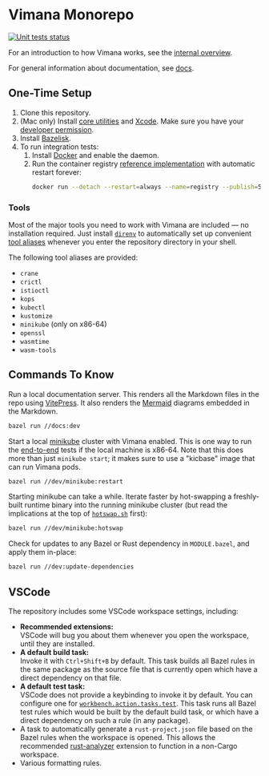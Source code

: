 # Vimana Monorepo

[![Unit tests status](https://github.com/vimana-cloud/vimana/actions/workflows/unit-tests.yaml/badge.svg)](https://github.com/vimana-cloud/vimana/actions/workflows/unit-tests.yaml)

For an introduction to how Vimana works, see the [internal overview].

For general information about documentation, see [docs].

[internal overview]: docs/internal-overview.md
[docs]: docs/

## One-Time Setup

1. Clone this repository.
2. (Mac only) Install [core utilities] and [Xcode].
   Make sure you have your [developer permission].
3. Install [Bazelisk].
4. To run integration tests:
   1. Install [Docker] and enable the daemon.
   2. Run the container registry [reference implementation]
      with automatic restart forever:
      ```bash
      docker run --detach --restart=always --name=registry --publish=5000:5000 registry:latest
      ```

[core utilities]: https://formulae.brew.sh/formula/coreutils
[Xcode]: https://apps.apple.com/app/xcode/
[developer permission]: https://developer.apple.com/register/
[Bazelisk]: https://github.com/bazelbuild/bazelisk
[Docker]: https://docs.docker.com/
[reference implementation]: https://hub.docker.com/_/registry

### Tools

Most of the major tools you need to work with Vimana are included &mdash;
no installation required.
Just install [`direnv`]
to automatically set up convenient [tool aliases]
whenever you enter the repository directory in your shell.

The following tool aliases are provided:

- `crane`
- `crictl`
- `istioctl`
- `kops`
- `kubectl`
- `kustomize`
- `minikube` (only on x86-64)
- `openssl`
- `wasmtime`
- `wasm-tools`

[`direnv`]: https://direnv.net/
[tool aliases]: .bin/

## Commands To Know

Run a local documentation server.
This renders all the Markdown files in the repo using [VitePress].
It also renders the [Mermaid] diagrams embedded in the Markdown.

```bash
bazel run //docs:dev
```

Start a local [minikube] cluster with Vimana enabled.
This is one way to run the [end-to-end] tests if the local machine is x86-64.
Note that this does more than just `minikube start`;
it makes sure to use a "kicbase" image that can run Vimana pods.

```bash
bazel run //dev/minikube:restart
```

Starting minikube can take a while.
Iterate faster by hot-swapping a freshly-built runtime binary
into the running minikube cluster
(but read the implications at the top of [`hotswap.sh`] first):

```bash
bazel run //dev/minikube:hotswap
```

Check for updates to any Bazel or Rust dependency in `MODULE.bazel`,
and apply them in-place:

```bash
bazel run //dev:update-dependencies
```

[VitePress]: https://vitepress.dev/
[Mermaid]: https://mermaid.js.org/
[minikube]: https://minikube.sigs.k8s.io/
[end-to-end]: e2e/
[`hotswap.sh`]: dev/minikube/hotswap.sh

## VSCode

The repository includes some VSCode workspace settings, including:

- **Recommended extensions:**<br />
  VSCode will bug you about them whenever you open the workspace,
  until they are installed.
- **A default build task:**<br />
  Invoke it with `Ctrl+Shift+B` by default.
  This task builds all Bazel rules
  in the same package as the source file that is currently open
  which have a direct dependency on that file.
- **A default test task:**<br />
  VSCode does not provide a keybinding to invoke it by default.
  You can configure one for [`workbench.action.tasks.test`].
  This task runs all Bazel test rules
  which would be built by the default build task,
  or which have a direct dependency on such a rule (in any package).
- A task to automatically generate a `rust-project.json` file based on the Bazel rules
  when the workspace is opened.
  This allows the recommended [rust-analyzer] extension
  to function in a non-Cargo workspace.
- Various formatting rules.

[`workbench.action.tasks.test`]: https://code.visualstudio.com/docs/reference/default-keybindings#_tasks
[rust-analyzer]: https://rust-analyzer.github.io/
